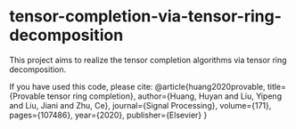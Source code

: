 # tensor-completion-via-tensor-ring-decomposition
This project aims to realize the tensor completion algorithms via tensor ring decomposition.

If you have used this code, please cite: 
@article{huang2020provable, 
  title={Provable tensor ring completion}, 
  author={Huang, Huyan and Liu, Yipeng and Liu, Jiani and Zhu, Ce}, 
  journal={Signal Processing}, 
  volume={171}, 
  pages={107486}, 
  year={2020}, 
  publisher={Elsevier} 
}
